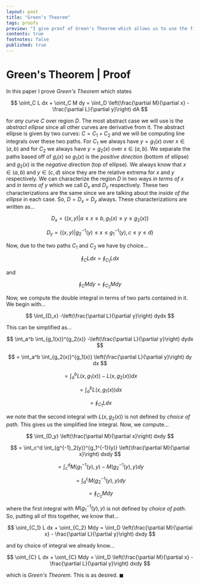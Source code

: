 ```yaml
---
layout: post
title: "Greenʻs Theorem"
tags: proofs
preview: "I give proof of Greenʻs Theorem which allows us to use the fierce deity blade and form (the crescent moon and triangle)."
contents: true
footnotes: false
published: true
---
```


# Green's Theorem | Proof

In this paper I prove *Green's Theorem* which states

$$
\oint_C L dx + \oint_C M dy = \iint_D \left(\frac{\partial M}{\partial x} - \frac{\partial L}{\partial y}\right) dA
$$

for *any curve* $C$ over region $D$. The most abstract case we will use is the *abstract ellipse* since all other curves are derivative from it. The abstract ellipse is given by two curves: $C = C_1 + C_2$ and we will be computing line integrals over these two paths. For $C_1$ we always have $y = g_1(x)$ over $x \in (a,b)$ and for $C_2$ we always have $y = g_2(x)$ over $x \in (a,b)$. We separate the paths based off of $g_i(x)$ so $g_1(x)$ is the *positive direction* (bottom of ellipse) and $g_2(x)$ is the *negative direction* (top of ellipse). We always know that $x \in (a,b)$ and $y \in (c,d)$ since they are the relative extrema for $x$ and $y$ respectively. We can characterize the region $D$ in two ways *in terms of $x$* and *in terms of $y$* which we call $D_x$ and $D_y$ respectively. These two characterizations are the same since we are talking about the *inside of the ellipse* in each case. So, $D = D_x = D_y$ always. These characterizations are written as...

$$
D_x = \{(x,y) | a \leq x \leq b, g_1(x) \leq y \leq g_2(x)\}
$$

$$
D_y = \{(x,y) | g^{-1}_2(y) \leq x \leq g^{-1}_1(y), c \leq y \leq d\}
$$

Now, due to the two paths $C_1$ and $C_2$ we have by choice...

$$
\oint_C L dx = \oint_{C_1} L dx
$$

and

$$
\oint_C M dy = \oint_{C_2} M dy
$$

Now, we compute the double integral in terms of two parts contained in it. We begin with...

$$
\iint_{D_x} -\left(\frac{\partial L}{\partial y}\right) dydx
$$

This can be simplified as...

$$
\int_a^b \int_{g_1(x)}^{g_2(x)} -\left(\frac{\partial L}{\partial y}\right) dydx
$$

$$
= \int_a^b \int_{g_2(x)}^{g_1(x)} \left(\frac{\partial L}{\partial y}\right) dy dx
$$

$$
= \int_a^b L(x, g_1(x)) - L(x, g_2(x)) dx
$$

$$
= \int_a^b L(x, g_1(x)) dx
$$

$$
= \oint_{C_1} L dx
$$

we note that the second integral with $L(x,g_2(x))$ is not defined by *choice of path.* This gives us the simplified line integral. Now, we compute...

$$
\iint_{D_y} \left(\frac{\partial M}{\partial x}\right) dxdy
$$

$$
= \int_c^d \int_{g^{-1}_2(y)}^{g_1^{-1}(y)} \left(\frac{\partial M}{\partial x}\right) dxdy
$$

$$
= \int_c^d M(g_{1}^{-1}(y), y) - M(g_{2}^{-1}(y), y) dy
$$

$$
= \int_d^c M(g_{2}^{-1}(y), y) dy
$$

$$
= \oint_{C_2} Mdy
$$

where the first integral with $M(g_{1}^{-1}(y), y)$ is not defined by *choice of path.* So, putting all of this together, we know that...

$$
\oint_{C_1} L dx + \oint_{C_2} Mdy = \iint_D \left(\frac{\partial M}{\partial x} - \frac{\partial L}{\partial y}\right) dxdy
$$

and by choice of integral we already know...

$$
\oint_{C} L dx + \oint_{C} Mdy = \iint_D \left(\frac{\partial M}{\partial x} - \frac{\partial L}{\partial y}\right) dxdy
$$

which is *Green's Theorem.* This is as desired. $\blacksquare$
